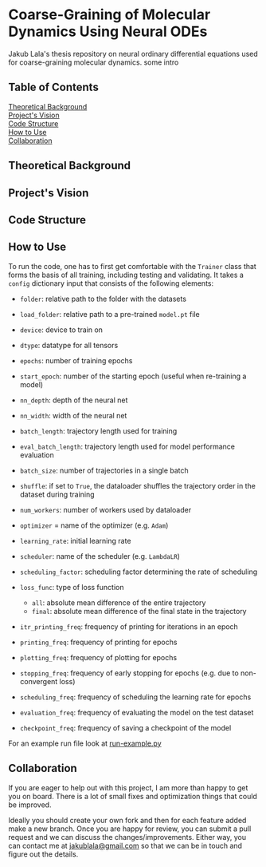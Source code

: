 # Coarse-Graining of Molecular Dynamics Using Neural ODEs
Jakub Lala's thesis repository on neural ordinary differential equations used for coarse-graining molecular dynamics.
some intro

## Table of Contents
[Theoretical Background](#theory) <br>
[Project's Vision](#vision) <br>
[Code Structure](#code) <br>
[How to Use](#howto) <br>
[Collaboration](#collab) <br>


## Theoretical Background <a name="theory"></a>

## Project's Vision <a name="vision"></a>

## Code Structure <a name="code"></a>

## How to Use <a name="howto"></a>
To run the code, one has to first get comfortable with the `Trainer` class that forms the basis of all training, including testing and validating. It takes a `config` dictionary input that consists of the following elements:

* `folder`: relative path to the folder with the datasets 
* `load_folder`: relative path to a pre-trained `model.pt` file 
* `device`: device to train on 
* `dtype`: datatype for all tensors

* `epochs`: number of training epochs
* `start_epoch`: number of the starting epoch (useful when re-training a model)
* `nn_depth`: depth of the neural net
* `nn_width`: width of the neural net
* `batch_length`: trajectory length used for training
* `eval_batch_length`: trajectory length used for model performance evaluation
* `batch_size`: number of trajectories in a single batch
* `shuffle`: if set to `True`, the dataloader shuffles the trajectory order in the dataset during training
* `num_workers`: number of workers used by dataloader
* `optimizer` = name of the optimizer (e.g. `Adam`)
* `learning_rate`: initial learning rate

* `scheduler`: name of the scheduler (e.g. `LambdaLR`)
* `scheduling_factor`: scheduling factor determining the rate of scheduling
* `loss_func`: type of loss function
  - `all`: absolute mean difference of the entire trajectory
  - `final`: absolute mean difference of the final state in the trajectory

* `itr_printing_freq`: frequency of printing for iterations in an epoch
* `printing_freq`: frequency of printing for epochs
* `plotting_freq`: frequency of plotting for epochs
* `stopping_freq`: frequency of early stopping for epochs (e.g. due to non-convergent loss)
* `scheduling_freq`: frequency of scheduling the learning rate for epochs
* `evaluation_freq`: frequency of evaluating the model on the test dataset
* `checkpoint_freq`: frequency of saving a checkpoint of the model

For an example run file look at [run-example.py](run-example.py)



## Collaboration <a name="collab"></a>
If you are eager to help out with this project, I am more than happy to get you on board. There is a lot of small fixes and optimization things that could be improved. 

Ideally you should create your own fork and then for each feature added make a new branch. Once you are happy for review, you can submit a pull request and we can discuss the changes/improvements. Either way, you can contact me at <a href="mailto:jakublala@gmail.com">jakublala@gmail.com</a> so that we can be in touch and figure out the details. 
